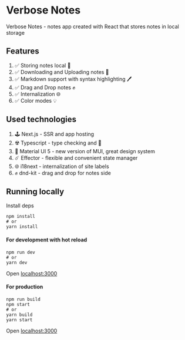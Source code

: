 # Verbose Notes
Verbose Notes - notes app created with React that stores notes in local storage

## Features
1. ✅ Storing notes local 💾
1. ✅ Downloading and Uploading notes 📂
1. ✅ Markdown support with syntax highlighting 🖊
1. ✅ Drag and Drop notes ✊
1. ✅ Internalization 🌐
1. ✅ Color modes 💡

## Used technologies
1. 🕹 Next.js - SSR and app hosting
1. ☢️ Typescript - type checking and 🤘
1. 🎨 Material UI 5 - new version of MUI, great design system
1. ☄️ Effector - flexible and convenient state manager
1. 🌐 i18next - internalization of site labels
1. ✊ dnd-kit - drag and drop for notes side

## Running locally
Install deps
```shell script
npm install
# or
yarn install
```

#### For development with hot reload
```shell script
npm run dev
# or
yarn dev
```

Open [localhost:3000](http://localhost:3000/)

#### For production
```shell script
npm run build
npm start
# or
yarn build
yarn start
```

Open [localhost:3000](http://localhost:3000/)
